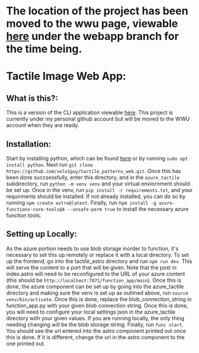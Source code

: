 # The location of the project has been moved to the wwu page, viewable [here](https://github.com/wwu-webtech/Tactile_Patterns) under the webapp branch for the time being.

# Tactile Image Web App:

## What is this?:
This is a version of the CLI application viewable [here](https://github.com/wwu-webtech/Tactile_Patterns). This project is currently under my personal github account but will be moved to the WWU account when they are ready.

## Installation:

Start by installing python, which can be found [here](https://www.python.org/downloads/) or by running `sudo apt install python`. Next run `git clone https://github.com/velo1guy/tactile_patterns_web.git`. Once this has been done succsessfully, enter this directory, and in the `azure_tactile` subdirectory, run `python -m venv venv` and your virtual enviornment should be set up. Once in the venv, run `pip install -r requirements.txt`, and your requirments should be installed. If not already installed, you can do so by running `npm create astro@latest`. Finally, run n`pm install -g azure-functions-core-tools@4 --unsafe-perm true` to install the necessary azure function tools.


## Setting up Locally:

As the azure portion needs to use blob storage inorder to function, it's necessary to set this up remotely or replace it with a local directory. To set up the frontend, go into the tactile_astro directory and run `npm run dev`. This will serve the content to a port that will be given. Note that the post in index.astro will need to be reconfigured to the URL of your azure content (this should be `http://localhost:7071/function_app/main`). Once this is done, the azure component can be set up by going into the azure_tactile directory and making sure the venv is set up as outlined above, run `source venv/bin/activate`. Once this is done, replace the blob_connection_string in function_app.py with your given blob connection string. Once this is done, you will need to configure your local settings json in the azure_tactile directory with your given values. If you are running locally, the only thing needing changing will be the blob storage string. Finally, run `func start`. You should see the url entered into the astro component printed out once this is done. If it is different, change the url in the astro component to the one printed out.
